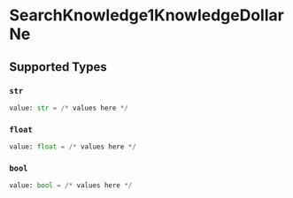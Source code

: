 # SearchKnowledge1KnowledgeDollarNe


## Supported Types

### `str`

```python
value: str = /* values here */
```

### `float`

```python
value: float = /* values here */
```

### `bool`

```python
value: bool = /* values here */
```

